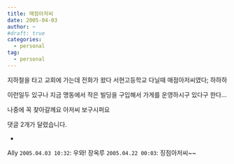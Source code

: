 ```yaml
---
title: 매점아저씨
date: 2005-04-03
author: ~
#draft: true
categories:
  - personal
tag:
  - personal
---
```




지하철을 타고 교회에 가는데 전화가 왔다
서현고등학교 다닐때 매점아저씨였다;
하하하

이런일두 있구나
지금 명동에서 작은 빌딩을 구입해서
가게를 운영하시구 있다구 한다...

나중에 꼭 찾아갈께요
아저씨 보구시퍼요


 댓글  2개가 달렸습니다.

- 
 Ally `2005.04.03 10:32`: 
우와!
 장옥루 `2005.04.22 00:03`: 
징점아저씨~~





